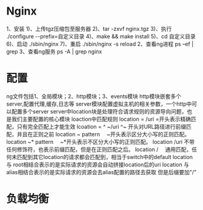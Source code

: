 # Nginx
1、安装
  1)、上传tgz压缩包至服务器
  2)、tar -zxvf nginx.tgz
  3)、执行 ./configure --prefix=自定义目录
  4)、make && make install
  5)、cd 自定义目录
  6)、启动 ./sbin/nginx
  7)、重启 ./sbin/nginx -s reload
2、查看ng进程
  ps –ef | grep 
3、查看ng服务
  ps -A | grep nginx    
# 配置
ng文件包括1、全局模块；2、http模块；3、events模块
http模块嵌套多个server,配置代理,缓存,日志等
server模块配置虚拟主机的相关参数，一个http中可以配置多个server
server中location块是处理符合请求规则的资源导向问题，也是我们主要配置的核心模块
loaction中匹配规则
location = /uri =开头表示精确匹配，只有完全匹配上才能生效
lcoation = ^ ~/uri ^~ 开头对URL路径进行前缀匹配，并且在正则之前
location ~ pattern 　~开头表示区分大小写的正则匹配。
location ~* pattern 　~*开头表示不区分大小写的正则匹配。
location /uri 不带任何修饰符，也表示前缀匹配，但是在正则匹配之后。
location / 　通用匹配，任何未匹配到其它location的请求都会匹配到，相当于switch中的default
location 与 root相结合表示的是实际请求的资源会自动拼接location后的uri
location 与 alias相结合表示的是实际请求的资源会去alias配置的路径去获取 但是后缀要加"/"


 
# 负载均衡